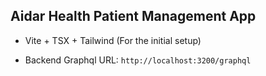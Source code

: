 ## Aidar Health Patient Management App

- Vite + TSX + Tailwind (For the initial setup)

- Backend Graphql URL: `http://localhost:3200/graphql`